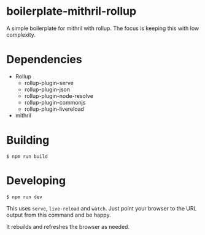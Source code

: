 # boilerplate-mithril-rollup
A simple boilerplate for mithril with rollup. The focus is keeping this with low complexity.

# Dependencies

* Rollup
  * rollup-plugin-serve
  * rollup-plugin-json
  * rollup-plugin-node-resolve
  * rollup-plugin-commonjs
  * rollup-plugin-livereload
* mithril

# Building

```$ npm run build```

# Developing

```$ npm run dev```

This uses ```serve```, ```live-reload``` and ```watch```. Just point your browser to the URL output from this command and be happy.

It rebuilds and refreshes the browser as needed.
